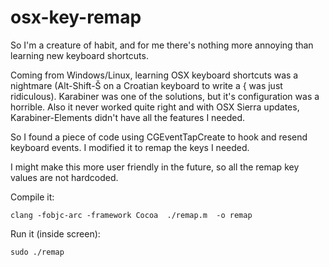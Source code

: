 # osx-key-remap

So I'm a creature of habit, and for me there's nothing more annoying than learning new keyboard shortcuts.

Coming from Windows/Linux, learning OSX keyboard shortcuts was a nightmare (Alt-Shift-Š on a Croatian keyboard to write a { was just ridiculous). Karabiner was one of the solutions, but it's configuration was a horrible. Also it never worked quite right and with OSX Sierra updates, Karabiner-Elements didn't have all the features I needed.

So I found a piece of code using CGEventTapCreate to hook and resend keyboard events. I modified it to remap the keys I needed.

I might make this more user friendly in the future, so all the remap key values are not hardcoded.

Compile it:

```
clang -fobjc-arc -framework Cocoa  ./remap.m  -o remap
```

Run it (inside screen):

```
sudo ./remap
```
